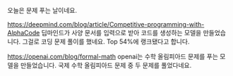 오늘은 문제 푸는 날이네요.

https://deepmind.com/blog/article/Competitive-programming-with-AlphaCode
딥마인드가 사양 문서를 입력으로 받아 코드를 생성하는 모델을 만들었습니다. 그걸로 코딩 문제 풀이를 했네요. Top 54%에 랭크됐다고 합니다.

https://openai.com/blog/formal-math
openai는 수학 올림피아드 문제를 푸는 모델을 만들었습니다. 국제 수학 올림피아드 문제 중 두 문제를 풀었다네요.